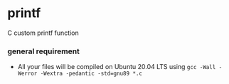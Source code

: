 # printf
C custom printf function


### general requirement
* All your files will be compiled on Ubuntu 20.04 LTS using ```gcc -Wall -Werror -Wextra -pedantic -std=gnu89 *.c```
